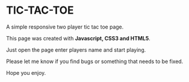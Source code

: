 # TIC-TAC-TOE

A simple responsive two player tic tac toe page.

This page was created with <b>Javascript, CSS3 and HTML5</b>.

Just open the page enter players name and start playing.

Please let me know if you find  bugs or something that needs to be fixed.

Hope you enjoy.
